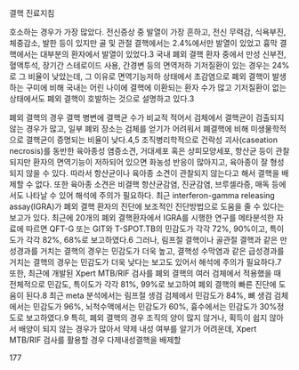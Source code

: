 결핵 진료지침

호소하는 경우가 가장 많았다. 전신증상 중 발열이 가장 흔하고, 전신 무력감, 식욕부진, 체중감소, 발한 등이 있지만 골 및 관절 결핵에서는 2.4%에서만 발열이 있었고 흉막 결핵에서는 대부분의 환자에서 발열이 있었다.3 국내 폐외 결핵 환자 중에서 만성 신부전, 혈액투석, 장기간 스테로이드 사용, 간경변 등의 면역저하 기저질환이 있는 경우는 24%로 그 비율이 낮았는데, 그 이유로 면역기능저하 상태에서 초감염으로 폐외 결핵이 발생하는 구미에 비해 국내는 어린 나이에 결핵에 이환되는 환자 수가 많고 기저질환이 없는 상태에서도 폐외 결핵이 호발하는 것으로 설명하고 있다.3

폐외 결핵의 경우 결핵 병변에 결핵균 수가 비교적 적어서 검체에서 결핵균이 검출되지 않는 경우가 많고, 일부 폐외 장소는 검체를 얻기가 어려워서 폐결핵에 비해 미생물학적으로 결핵균이 증명되는 비율이 낮다.4,5 조직병리학적으로 건락성 괴사(caseation necrosis)를 동반한 육아종성 염증소견, 거대세포 혹은 상피모양세포, 항산균 등이 관찰되지만 환자의 면역기능이 저하되어 있으면 화농성 반응이 많아지고, 육아종이 잘 형성되지 않을 수 있다. 따라서 항산균이나 육아종 소견이 관찰되지 않는다고 해서 결핵을 배제할 수 없다. 또한 육아종 소견은 비결핵 항산균감염, 진균감염, 브루셀라증, 매독 등에서도 나타날 수 있어 해석에 주의가 필요하다. 최근 interferon-gamma releasing assay(IGRA)가 폐외 결핵 환자의 진단에 보조적인 진단방법으로 도움을 줄 수 있다는 보고가 있다. 최근에 20개의 폐외 결핵환자에서 IGRA를 시행한 연구를 메타분석한 자료에 따르면 QFT-G 또는 GIT와 T-SPOT.TB의 민감도가 각각 72%, 90%이고, 특이도가 각각 82%, 68%로 보고하였다.6 그러나, 림프절 결핵이나 골관절 결핵과 같은 만성경과를 거치는 결핵의 경우는 민감도가 더욱 높고, 결핵성 수막염과 같은 급성경과를 거치는 결핵의 경우는 민감도가 더욱 낮다는 보고도 있어서 해석에 주의가 필요하다.7 또한, 최근에 개발된 Xpert MTB/RIF 검사를 폐외 결핵의 여러 검체에서 적용했을 때 전체적으로 민감도, 특이도가 각각 81%, 99%로 보고하여 폐외 결핵의 빠른 진단에 도움이 된다.8 최근 meta 분석에서는 림프절 생검 검체에서 민감도가 84%, 뼈 생검 검체에서는 민감도가 96%, 뇌척수액에서는 민감도가 60%, 흉수에서는 민감도가 30%정도로 보고하였다.9 특히, 폐외 결핵의 경우 조직의 양이 많지 않거나, 획득이 쉽지 않아서 배양이 되지 않는 경우가 많아서 약제 내성 여부를 알기가 어려운데, Xpert MTB/RIF 검사를 활용할 경우 다제내성결핵을 배제할

<PAGE>177